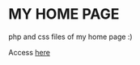 # MY HOME PAGE

php and css files of my home page :)

Access [here](https://www.dca.ufrn.br/~jean/)

